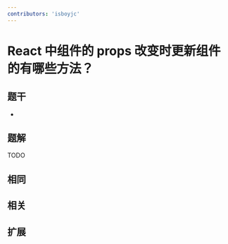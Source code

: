 ```yaml
---
contributors: 'isboyjc'
---
```


# React 中组件的 props 改变时更新组件的有哪些方法？


## 题干

- 



## 题解

<!-- ::: details 点我查看题解 -->

  TODO

<!-- ::: -->



## 相同


## 相关


## 扩展

